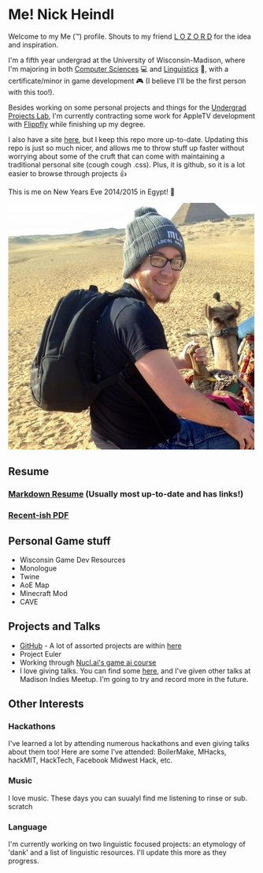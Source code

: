 # Me! Nick Heindl

Welcome to my Me (:tm:) profile. Shouts to my friend [L O Z O R D](https://github.com/LOZORD/me) for the idea and inspiration.

I'm a fifth year undergrad at the University of Wisconsin-Madison, where I'm majoring in both [Computer Sciences](http://www.cs.wisc.edu/) :computer: and [Linguistics](http://ling.wisc.edu/) :tongue:, with a certificate/minor in game development :video_game: (I believe I'll be the first person with this too!).

Besides working on some personal projects and things for the [Undergrad Projects Lab](http://www.upl.cs.wisc.edu/), I'm currently contracting some work for AppleTV development with [Flippfly](http://flippfly.com/) while finishing up my degree. 

I also have a site [here](http://nheindl.com/), but I keep this repo more up-to-date. Updating this repo is just so much nicer, and allows me to throw stuff up faster without worrying about some of the cruft that can come with maintaining a traditional personal site (cough cough .css). Plus, it is github, so it is a lot easier to browse through projects :+1:


This is me on New Years Eve 2014/2015 in Egypt! :camel:

![Picture of me in Egypt](nick.jpg)


## Resume

### [Markdown Resume](resume.md) (Usually most up-to-date and has links!)

### [Recent-ish PDF](ResumeNickHeindl2016Spring.pdf)



## Personal Game stuff
* Wisconsin Game Dev Resources
* Monologue
* Twine
* AoE Map
* Minecraft Mod
* CAVE

## Projects and Talks
* [GitHub](http://github.com/katamaritaco?tab=repositories) - A lot of assorted projects are within [here](https://github.com/katamaritaco/Misc-Projects)
* Project Euler
* Working through [Nucl.ai's game ai course](http://courses.nucl.ai/)
* I love giving talks. You can find some [here](https://github.com/UW-UPL/Talks), and I've given other talks at Madison Indies Meetup. I'm going to try and record more in the future.

## Other Interests 

### Hackathons
I've learned a lot by attending numerous hackathons and even giving talks about them too! Here are some I've attended: BoilerMake, MHacks, hackMIT, HackTech, Facebook Midwest Hack, etc.

### Music
I love music. These days you can suualyl find me listening to rinse or sub. scratch

### Language
I'm currently working on two linguistic focused projects: an etymology of 'dank' and a list of linguistic resources. I'll update this more as they progress.

